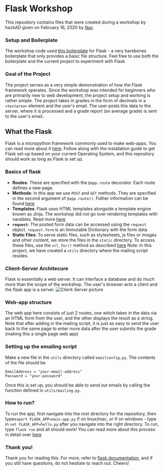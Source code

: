 # Flask Workshop 
This repository contains files that were created during a workshop by hackAD given on February 16, 2020 by [Nav](https://www.github.com/navyasuri). 

### Setup and Boilerplate
The workshop code used [this boilerplate](https://github.com/navyasuri/flask-boilerplate) for Flask - a very barebones boilerplate that only provides a basic file structure. Feel free to use both the boilerplate and the current project to experiment with Flask

### Goal of the Project
The project serves as a very simple demonstration of how the Flask framework operates. Since the workshop was intended for beginners who are primarily new to web development, the project setup and working is rather simple. The project takes in grades in the form of decimals in a `<textarea>` element and the user's email. The user posts this data to the server, where it is processed and a grade report (an average grade) is sent to the user's email. 

## What the Flask
Flask is a micropython framework commonly used to make web-apps. You can read more about it [here](https://flask.palletsprojects.com/en/1.1.x/). Follow along with the installation guide to get Flask set-up based on your current Operating System, and this repository should work as long as Flask is set up. 

### Basics of flask
- **Routes**: These are specified with the `@app.route` decorator. Each route defines a new page. 
- **Methods**: In this app we use `POST` and `GET` methods. They are specified in the second argument of `@app.route()`. Futher information can be found [here](https://flask.palletsprojects.com/en/1.1.x/quickstart/#http-methods)
- **Templates**: Flask uses HTML templates alongside a template engine known as Jinja. The workshop did not go over rendering templates with varaibles. Read more [here](https://flask.palletsprojects.com/en/1.1.x/quickstart/#rendering-templates)
- **`request`**: The posted form data can be accessed using the `request` object. `request.form` is an Immutable Dictionary with the form data. 
- **Static Files**: To serve static files, such as stylesheets, js files or images and other content, we store the files in the `static` directory. To access these files, use the `url_for()` method as described [here](https://flask.palletsprojects.com/en/1.1.x/quickstart/#static-files)
Note: In this project, we have created a `utils` directory where the mailing script resides. 

### Client-Server Architecure
Flask is essentially a web server. It can interface a database and do much more than the scope of the workshop. The user's browser acts a client and the flask app is a server. 
![Client-Server picture](https://upload.wikimedia.org/wikipedia/commons/thumb/c/c9/Client-server-model.svg/1200px-Client-server-model.svg.png)

### Web-app structure
The web app here consists of just 2 routes, one which takes in the data via an HTML form from the user, and the other displays the result as a string. Note that after adding in the mailing script, it is just as easy to send the user back to the same page to enter more data after the user submits the grade (making this a single page web app)

### Setting up the emailing script
Make a new file in the `utils` directory called `emailconfig.py`. The contents of the file should be 
```
EmailAddress = "your-email-address"
Password = "your-password"
```
Once this is set up, you should be able to send out emails by calling the function defined in `utils/mailing.py`. 

### How to run?
To run the app, first navigate into the root directory for the repository, then type`export FLASK_APP=main-app.py` if on linux/mac, or if on windows - type in `set FLASK_APP=hello.py` after you navigate into the right directory. 
To run, type `flask run` and all should work! You can read more about this process in detail over [here](https://flask.palletsprojects.com/en/1.1.x/quickstart/)

### Thank you!
Thank you for reading this. For more, refer to [flask documentation](https://flask.palletsprojects.com/en/1.1.x/), and if you still have questions, do not hesitate to reach out. Cheers!


